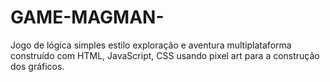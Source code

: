 # GAME-MAGMAN-
Jogo de lógica simples estilo exploração e aventura multiplataforma construído com HTML, JavaScript, CSS usando pixel art para a construção dos gráficos. 
